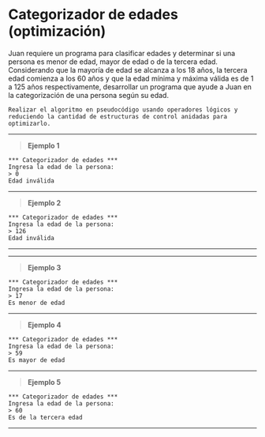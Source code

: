 ﻿# Categorizador de edades (optimización)

Juan requiere un programa para clasificar edades y determinar si una persona es menor de edad, mayor de edad 
o de la tercera edad. Considerando que la mayoría de edad se alcanza a los 18 años, la tercera edad comienza 
a los 60 años y que la edad mínima y máxima válida es de 1 a 125 años respectivamente, desarrollar un programa 
que ayude a Juan en la categorización de una persona según su edad. 

`Realizar el algoritmo en pseudocódigo usando operadores lógicos y reduciendo la cantidad de estructuras de control anidadas para optimizarlo.`

---

> **Ejemplo 1**

```
*** Categorizador de edades ***
Ingresa la edad de la persona:
> 0
Edad inválida
```

---

> **Ejemplo 2**

```
*** Categorizador de edades ***
Ingresa la edad de la persona:
> 126
Edad inválida
```

---

---

> **Ejemplo 3**

```
*** Categorizador de edades ***
Ingresa la edad de la persona:
> 17
Es menor de edad
```

---

> **Ejemplo 4**

```
*** Categorizador de edades ***
Ingresa la edad de la persona:
> 59
Es mayor de edad
```

---

> **Ejemplo 5**

```
*** Categorizador de edades ***
Ingresa la edad de la persona:
> 60
Es de la tercera edad
```

---
